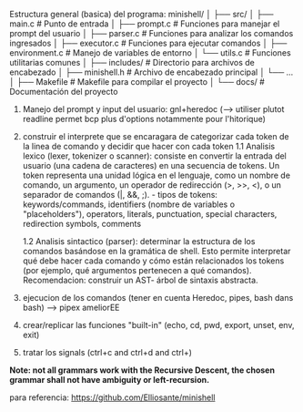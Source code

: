 Estructura general (basica) del programa:
minishell/
│
├── src/
│   ├── main.c       # Punto de entrada
│   ├── prompt.c     # Funciones para manejar el prompt del usuario
│   ├── parser.c     # Funciones para analizar los comandos ingresados
│   ├── executor.c   # Funciones para ejecutar comandos
│   ├── environment.c # Manejo de variables de entorno
│   └── utils.c      # Funciones utilitarias comunes
│
├── includes/        # Directorio para archivos de encabezado
│   ├── minishell.h  # Archivo de encabezado principal
│   └── ...
│
├── Makefile         # Makefile para compilar el proyecto
│
└── docs/            # Documentación del proyecto

1. Manejo del prompt y input del usuario: gnl+heredoc (--> utiliser plutot readline permet bcp plus d'options notammente pour l'hitorique)

2. construir el interprete que se encaragara de categorizar cada token de la linea de comando y decidir que hacer con cada token
    1.1 Analisis lexico (lexer, tokenizer o scanner): consiste en convertir la entrada del usuario (una cadena de caracteres) en una secuencia de tokens. Un token representa una unidad lógica en el lenguaje, como un nombre de comando, un argumento, un operador de redirección (>, >>, <), o un separador de comandos (|, &&, ;).
        - tipos de tokens: keywords/commands, identifiers (nombre de variables o "placeholders"), operators, literals, punctuation, special characters, redirection symbols, comments
    
    1.2 Analisis sintactico (parser): determinar la estructura de los comandos basándose en la gramática de shell. Esto permite interpretar qué debe hacer cada comando y cómo están relacionados los tokens (por ejemplo, qué argumentos pertenecen a qué comandos). Recomendacion: construir un AST- árbol de sintaxis abstracta.

2. ejecucion de los comandos (tener en cuenta Heredoc, pipes, bash dans bash) --> pipex ameliorEE
3. crear/replicar las funciones "built-in" (echo, cd, pwd, export, unset, env, exit)
4. tratar los signals (ctrl+c and ctrl+d and ctrl+\)

**Note: not all grammars work with the Recursive Descent, the chosen grammar shall not have ambiguity or left-recursion.**

para referencia: https://github.com/Elliosante/minishell